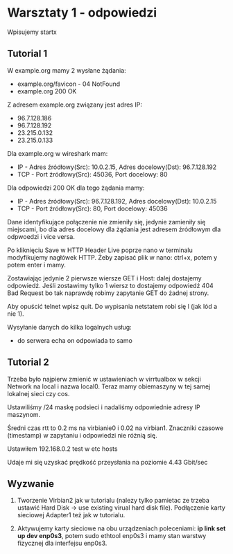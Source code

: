 # Warsztaty 1 - odpowiedzi

Wpisujemy startx
## Tutorial 1
W example.org mamy 2 wysłane żądania:
- example.org/favicon - 04 NotFound
- example.org 200 OK

Z adresem example.org związany jest adres IP: 
- 96.7.128.186
- 96.7.128.192
- 23.215.0.132
- 23.215.0.133

Dla example.org w wireshark mam:
- IP - Adres źródłowy(Src): 10.0.2.15, Adres docelowy(Dst): 96.7.128.192
- TCP - Port źródłowy(Src): 45036, Port docelowy: 80


Dla odpowiedzi 200 OK dla tego żądania mamy:
- IP - Adres źródłowy(Src): 96.7.128.192, Adres docelowy(Dst): 10.0.2.15
- TCP - Port źródłowy(Src): 80, Port docelowy: 45036

Dane identyfikujące połączenie nie zmieniły się, jedynie zamieniły się miejscami, bo dla adres docelowy dla żądania jest adresem źródłowym dla odpwoedzi i vice versa.


Po kliknięciu Save w HTTP Header Live poprze nano w terminalu modyfikujemy nagłówek HTTP. Żeby zapisać plik w nano: ctrl+x, potem y potem enter i mamy.

Zostawiając jedynie 2 pierwsze wiersze GET i Host: dalej dostajemy odpowiedź.
Jeśli zostawimy tylko 1 wiersz to dostajemy odpowiedź 404 Bad Request bo tak naprawdę robimy zapytanie GET do żadnej strony.

Aby opuścić telnet wpisz quit. Do wypisania netstatem robi się l (jak lód a nie 1).

Wysyłanie danych do kilka logalnych usług:
- do serwera echa on odpowiada to samo

## Tutorial 2
Trzeba było najpierw zmienić w ustawieniach w virrtualbox w sekcji Network na local i nazwa local0. Teraz mamy obiemaszyny w tej samej lokalnej sieci czy cos.

Ustawiliśmy /24 maskę podsieci i nadaliśmy odpowiednie adresy IP maszynom.

Średni czas rtt to 0.2 ms na virbianie0 i 0.02 na virbian1. Znaczniki czasowe (timestamp) w zapytaniu i odpowiedzi nie różnią się.

Ustawiłem 192.168.0.2 test w etc hosts

Udaje mi się uzyskać prędkość przeysłania na poziomie 4.43 Gbit/sec


## Wyzwanie
1. Tworzenie Virbian2 jak w tutorialu (nalezy tylko pamietac ze trzeba ustawić Hard Disk -> use existing virual hard disk file). Podłączenie karty sieciowej Adapter1 też jak w tutorialu.

2. Aktywujemy karty sieciowe na obu urządzeniach poleceniami:  **ip link set up dev enp0s3**, potem sudo ethtool enp0s3 i mamy stan warstwy fizycznej dla interfejsu enp0s3.
